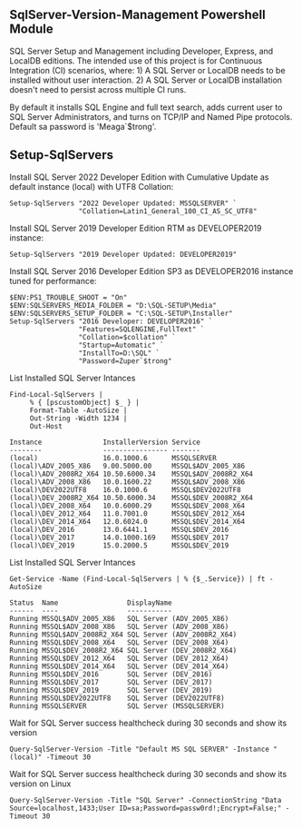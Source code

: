 ## SqlServer-Version-Management Powershell Module
SQL Server Setup and Management including Developer, Express, and LocalDB editions.
The intended use of this project is for Continuous Integration (CI) scenarios, where:
     1) A SQL Server or LocalDB needs to be installed without user interaction.
     2) A SQL Server or LocalDB installation doesn't need to persist across multiple CI runs.

By default it installs SQL Engine and full text search, adds current user to SQL Server Administrators, and turns on TCP/IP and Named Pipe protocols. Default sa password is 'Meaga`$trong'.

## Setup-SqlServers
Install SQL Server 2022 Developer Edition with Cumulative Update as default instance (local) with UTF8 Collation:
```
Setup-SqlServers "2022 Developer Updated: MSSQLSERVER" `
                 "Collation=Latin1_General_100_CI_AS_SC_UTF8"
```

Install SQL Server 2019 Developer Edition RTM as DEVELOPER2019 instance:
```
Setup-SqlServers "2019 Developer Updated: DEVELOPER2019"
```

Install SQL Server 2016 Developer Edition SP3 as DEVELOPER2016 instance tuned for performance:
```
$ENV:PS1_TROUBLE_SHOOT = "On"
$ENV:SQLSERVERS_MEDIA_FOLDER = "D:\SQL-SETUP\Media"
$ENV:SQLSERVERS_SETUP_FOLDER = "C:\SQL-SETUP\Installer"
Setup-SqlServers "2016 Developer: DEVELOPER2016" `
                 "Features=SQLENGINE,FullText" `
                 "Collation=$collation" `
                 "Startup=Automatic" `
                 "InstallTo=D:\SQL" `
                 "Password=Zuper`$trong" 
```

List Installed SQL Server Intances
```
Find-Local-SqlServers | 
     % { [pscustomObject] $_ } | 
     Format-Table -AutoSize | 
     Out-String -Width 1234 | 
     Out-Host

Instance               InstallerVersion Service
--------               ---------------- -------
(local)                16.0.1000.6      MSSQLSERVER
(local)\ADV_2005_X86   9.00.5000.00     MSSQL$ADV_2005_X86
(local)\ADV_2008R2_X64 10.50.6000.34    MSSQL$ADV_2008R2_X64
(local)\ADV_2008_X86   10.0.1600.22     MSSQL$ADV_2008_X86
(local)\DEV2022UTF8    16.0.1000.6      MSSQL$DEV2022UTF8
(local)\DEV_2008R2_X64 10.50.6000.34    MSSQL$DEV_2008R2_X64
(local)\DEV_2008_X64   10.0.6000.29     MSSQL$DEV_2008_X64
(local)\DEV_2012_X64   11.0.7001.0      MSSQL$DEV_2012_X64
(local)\DEV_2014_X64   12.0.6024.0      MSSQL$DEV_2014_X64
(local)\DEV_2016       13.0.6441.1      MSSQL$DEV_2016
(local)\DEV_2017       14.0.1000.169    MSSQL$DEV_2017
(local)\DEV_2019       15.0.2000.5      MSSQL$DEV_2019
```

List Installed SQL Server Intances
```
Get-Service -Name (Find-Local-SqlServers | % {$_.Service}) | ft -AutoSize

Status  Name                 DisplayName
------  ----                 -----------
Running MSSQL$ADV_2005_X86   SQL Server (ADV_2005_X86)
Running MSSQL$ADV_2008_X86   SQL Server (ADV_2008_X86)
Running MSSQL$ADV_2008R2_X64 SQL Server (ADV_2008R2_X64)
Running MSSQL$DEV_2008_X64   SQL Server (DEV_2008_X64)
Running MSSQL$DEV_2008R2_X64 SQL Server (DEV_2008R2_X64)
Running MSSQL$DEV_2012_X64   SQL Server (DEV_2012_X64)
Running MSSQL$DEV_2014_X64   SQL Server (DEV_2014_X64)
Running MSSQL$DEV_2016       SQL Server (DEV_2016)
Running MSSQL$DEV_2017       SQL Server (DEV_2017)
Running MSSQL$DEV_2019       SQL Server (DEV_2019)
Running MSSQL$DEV2022UTF8    SQL Server (DEV2022UTF8)
Running MSSQLSERVER          SQL Server (MSSQLSERVER)

```

Wait for SQL Server success healthcheck during 30 seconds and show its version
```
Query-SqlServer-Version -Title "Default MS SQL SERVER" -Instance "(local)" -Timeout 30
```

Wait for SQL Server success healthcheck during 30 seconds and show its version on Linux
```
Query-SqlServer-Version -Title "SQL Server" -ConnectionString "Data Source=localhost,1433;User ID=sa;Password=passw0rd!;Encrypt=False;" -Timeout 30
```
